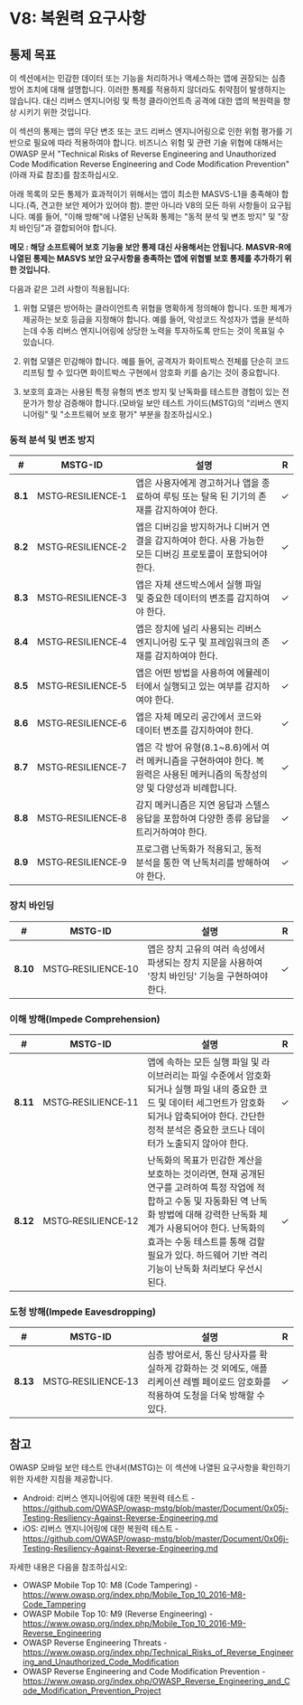 # V8: 복원력 요구사항

## 통제 목표

이 섹션에서는 민감한 데이터 또는 기능을 처리하거나 액세스하는 앱에 권장되는 심층 방어 조치에 대해 설명합니다. 이러한 통제를 적용하지 않더라도 취약점이 발생하지는 않습니다. 대신 리버스 엔지니어링 및 특정 클라이언트측 공격에 대한 앱의 복원력을 향상 시키기 위한 것입니다.

이 섹션의 통제는 앱의 무단 변조 또는 코드 리버스 엔지니어링으로 인한 위험 평가를 기반으로 필요에 따라 적용하여야 합니다. 비즈니스 위험 및 관련 기술 위협에 대해서는 OWASP 문서 "Technical Risks of Reverse Engineering and Unauthorized Code Modification Reverse Engineering and Code Modification Prevention"(아래 자료 참조)를 참조하십시오.

아래 목록의 모든 통제가 효과적이기 위해서는 앱이 최소한 MASVS-L1을 충족해야 합니다.(즉, 견고한 보안 제어가 있어야 함). 뿐만 아니라 V8의 모든 하위 사항들이 요구됩니다. 예를 들어, "이해 방해"에 나열된 난독화 통제는 "동적 분석 및 변조 방지" 및 "장치 바인딩"과 결합되어야 합니다.

**메모 : 해당 소프트웨어 보호 기능을 보안 통제 대신 사용해서는 안됩니다. MASVR-R에 나열된 통제는 MASVS 보안 요구사항을 충족하는 앱에 위협별 보호 통제를 추가하기 위한 것입니다.**

다음과 같은 고려 사항이 적용됩니다:

1. 위협 모델은 방어하는 클라이언트측 위협을 명확하게 정의해야 합니다. 또한 체계가 제공하는 보호 등급을 지정해야 합니다. 예를 들어, 악성코드 작성자가 앱을 분석하는데 수동 리버스 엔지니어링에 상당한 노력을 투자하도록 만드는 것이 목표일 수 있습니다.

2. 위협 모델은 민감해야 합니다. 예를 들어, 공격자가 화이트박스 전체를 단순히 코드 리프팅 할 수 있다면 화이트박스 구현에서 암호화 키를 숨기는 것이 중요합니다.

3. 보호의 효과는 사용된 특정 유형의 변조 방지 및 난독화를 테스트한 경험이 있는 전문가가 항상 검증해야 합니다.(모바일 보안 테스트 가이드(MSTG)의 "리버스 엔지니어링" 및 "소프트웨어 보호 평가" 부분을 참조하십시오.)

<div style="page-break-after: always;">
</div>

### 동적 분석 및 변조 방지

| # | MSTG-ID | 설명 | R |
| --- | --- | --- | -- |
| **8.1** | MSTG‑RESILIENCE‑1 | 앱은 사용자에게 경고하거나 앱을 종료하여 루팅 또는 탈옥 된 기기의 존재를 감지하여야 한다. | ✓ |
| **8.2** | MSTG‑RESILIENCE‑2 | 앱은 디버깅을 방지하거나 디버거 연결을 감지하여야 한다. 사용 가능한 모든 디버깅 프로토콜이 포함되어야 한다. | ✓ |
| **8.3** | MSTG‑RESILIENCE‑3 | 앱은 자체 샌드박스에서 실행 파일 및 중요한 데이터의 변조를 감지하여야 한다. | ✓ |
| **8.4** | MSTG‑RESILIENCE‑4 | 앱은 장치에 널리 사용되는 리버스 엔지니어링 도구 및 프레임워크의 존재를 감지하여야 한다. | ✓ |
| **8.5** | MSTG‑RESILIENCE‑5 | 앱은 어떤 방법을 사용하여 에뮬레이터에서 실행되고 있는 여부를 감지하여야 한다. | ✓ |
| **8.6** | MSTG‑RESILIENCE‑6 | 앱은 자체 메모리 공간에서 코드와 데이터 변조를 감지하여야 한다. | ✓ |
| **8.7** | MSTG‑RESILIENCE‑7 | 앱은 각 방어 유형(8.1~8.6)에서 여러 메커니즘을 구현하여야 한다. 복원력은 사용된 메커니즘의 독창성의 양 및 다양성과 비례합니다. | ✓ |
| **8.8** | MSTG‑RESILIENCE‑8 | 감지 메커니즘은 지연 응답과 스텔스 응답을 포함하여 다양한 종류 응답을 트리거하여야 한다. | ✓ |
| **8.9** | MSTG‑RESILIENCE‑9 | 프로그램 난독화가 적용되고, 동적 분석을 통한 역 난독처리를 방해하여야 한다.  | ✓ |

### 장치 바인딩

| # | MSTG-ID | 설명 | R |
| --- | --- | --- | -- |
| **8.10** | MSTG‑RESILIENCE‑10 | 앱은 장치 고유의 여러 속성에서 파생되는 장치 지문을 사용하여 '장치 바인딩' 기능을 구현하여야 한다. | ✓ |

### 이해 방해(Impede Comprehension)

| # | MSTG-ID | 설명 | R |
| --- | --- | --- | -- |
| **8.11** | MSTG‑RESILIENCE‑11 | 앱에 속하는 모든 실행 파일 및 라이브러리는 파일 수준에서 암호화되거나 실행 파일 내의 중요한 코드 및 데이터 세그먼트가 암호화되거나 압축되어야 한다. 간단한 정적 분석은 중요한 코드나 데이터가 노출되지 않아야 한다. | ✓ |
| **8.12** | MSTG‑RESILIENCE‑12 | 난독화의 목표가 민감한 계산을 보호하는 것이라면, 현재 공개된 연구를 고려하여 특정 작업에 적합하고 수동 및 자동화된 역 난독화 방법에 대해 강력한 난독화 체계가 사용되어야 한다. 난독화의 효과는 수동 테스트를 통해 검할 필요가 있다. 하드웨어 기반 격리 기능이 난독화 처리보다 우선시 된다. | ✓ |

### 도청 방해(Impede Eavesdropping)

| # | MSTG-ID | 설명 | R |
| --- | --- | --- | -- |
| **8.13** | MSTG‑RESILIENCE‑13 | 심층 방어로서, 통신 당사자를 확실하게 강화하는 것 외에도, 애플리케이션 레벨 페이로드 암호화를 적용하여 도청을 더욱 방해할 수 있다. | ✓ |

<div style="page-break-after: always;">
</div>

## 참고

OWASP 모바일 보안 테스트 안내서(MSTG)는 이 섹션에 나열된 요구사항을 확인하기 위한 자세한 지침을 제공합니다.

- Android: 리버스 엔지니어링에 대한 복원력 테스트 - <https://github.com/OWASP/owasp-mstg/blob/master/Document/0x05j-Testing-Resiliency-Against-Reverse-Engineering.md>
- iOS: 리버스 엔지니어링에 대한 복원력 테스트 - <https://github.com/OWASP/owasp-mstg/blob/master/Document/0x06j-Testing-Resiliency-Against-Reverse-Engineering.md>

자세한 내용은 다음을 참조하십시오:

- OWASP Mobile Top 10: M8 (Code Tampering) - <https://www.owasp.org/index.php/Mobile_Top_10_2016-M8-Code_Tampering>
- OWASP Mobile Top 10: M9 (Reverse Engineering) - <https://www.owasp.org/index.php/Mobile_Top_10_2016-M9-Reverse_Engineering>
- OWASP Reverse Engineering Threats - <https://www.owasp.org/index.php/Technical_Risks_of_Reverse_Engineering_and_Unauthorized_Code_Modification>
- OWASP Reverse Engineering and Code Modification Prevention - <https://www.owasp.org/index.php/OWASP_Reverse_Engineering_and_Code_Modification_Prevention_Project>
